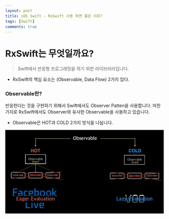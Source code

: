 ```yaml
---
layout: post
title: iOS Swift - RxSwift 사용 하면 좋은 이유?
tags: [Swift]
comments: true
---
```




# RxSwift는 무엇일까요?

> Swift에서 반응형 프로그래밍을 하기 위한 라이브러리입니다.

- RxSwift의 핵심 요소는 (Observable, Data Flow) 2가지 있다.


### Observable란?

반응한다는 것을 구현하기 위해서 Swift에서도 Observer Patten을 사용합니다. 마찬가지로 RxSwift에서도 Observer와 유사한 Observable을 사용하고 있습니다.
- Observable은 HOT과 COLD 2가지 방식을 나뉩니다.

![img5](../img/Observable.jpg)


### 
